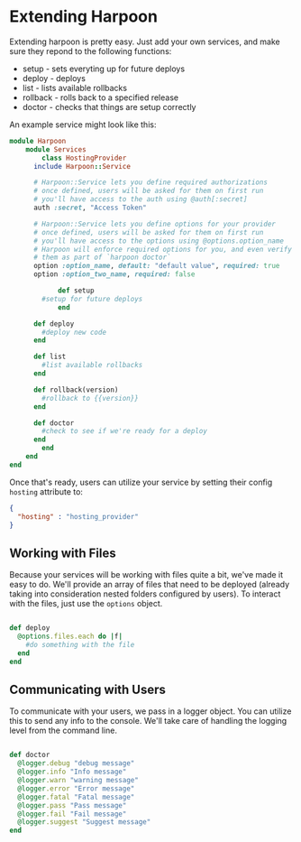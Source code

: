 # Extending Harpoon
Extending harpoon is pretty easy.  Just add your own services, and make sure they repond to the following functions:

 * setup - sets everyting up for future deploys
 * deploy - deploys
 * list - lists available rollbacks
 * rollback - rolls back to a specified release
 * doctor - checks that things are setup correctly

An example service might look like this:

```ruby
module Harpoon
	module Services
		class HostingProvider
      include Harpoon::Service

      # Harpoon::Service lets you define required authorizations
      # once defined, users will be asked for them on first run
      # you'll have access to the auth using @auth[:secret]
      auth :secret, "Access Token"

      # Harpoon::Service lets you define options for your provider
      # once defined, users will be asked for them on first run
      # you'll have access to the options using @options.option_name
      # Harpoon will enforce required options for you, and even verify
      # them as part of `harpoon doctor`
      option :option_name, default: "default value", required: true
      option :option_two_name, required: false

			def setup
        #setup for future deploys
			end

      def deploy
        #deploy new code
      end

      def list
        #list available rollbacks
      end

      def rollback(version)
        #rollback to {{version}}
      end

      def doctor
        #check to see if we're ready for a deploy
      end
		end
	end
end
```

Once that's ready, users can utilize your service by setting their config `hosting` attribute to:

```json
{
  "hosting" : "hosting_provider"
}
```

## Working with Files
Because your services will be working with files quite a bit, we've made it easy to do.  We'll provide an array of files that need to be deployed (already taking into consideration nested folders configured by users).  To interact with the files, just use the `options` object.

```ruby

def deploy
  @options.files.each do |f|
    #do something with the file
  end
end
```

## Communicating with Users
To communicate with your users, we pass in a logger object.  You can utilize this to send any info to the console.  We'll take care of handling the logging level from the command line.

```ruby

def doctor
  @logger.debug "debug message"
  @logger.info "Info message"
  @logger.warn "warning message"
  @logger.error "Error message"
  @logger.fatal "Fatal message"
  @logger.pass "Pass message"
  @logger.fail "Fail message"
  @logger.suggest "Suggest message"
end
```
